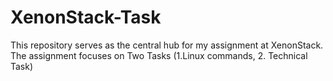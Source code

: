 # XenonStack-Task
This repository serves as the central hub for my assignment at XenonStack. The assignment focuses on Two Tasks (1.Linux commands, 2. Technical Task)
